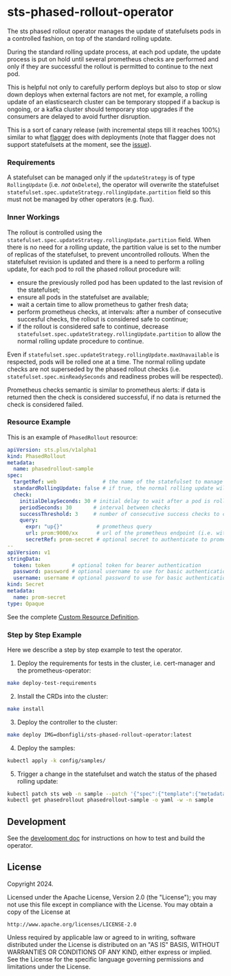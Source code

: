 # sts-phased-rollout-operator
The sts phased rollout operator manages the update of statefulsets pods in a controlled fashion, on top of the standard rolling update.

During the standard rolling update process, at each pod update, the update process is put on hold until several prometheus checks are performed and only if they are successful the rollout is permitted to continue to the next pod.

This is helpful not only to carefully perform deploys but also to stop or slow down deploys when external factors are not met, for example, a rolling update of an elasticsearch cluster can be temporary stopped if a backup is ongoing, or a kafka cluster should temporary stop upgrades if the consumers are delayed to avoid further disruption.

This is a sort of canary release (with incremental steps till it reaches 100%) similar to what [flagger](https://flagger.app/) does with deployments (note that flagger does not support statefulsets at the moment, see the [issue](https://github.com/fluxcd/flagger/issues/410)).

### Requirements

A statefulset can be managed only if the `updateStrategy` is of type `RollingUpdate` (i.e. _not_ `OnDelete`), the operator will overwrite the statefulset `statefulset.spec.updateStrategy.rollingUpdate.partition` field so this must not be managed by other operators (e.g. flux). 

### Inner Workings

The rollout is controlled using the `statefulset.spec.updateStrategy.rollingUpdate.partition` field. When there is no need for a rolling update, the partition value is set to the number of replicas of the statefulset, to prevent uncontrolled rollouts. When the statefulset revision is updated and there is a need to perform a rolling update, for each pod to roll the phased rollout procedure will:
* ensure the previously rolled pod has been updated to the last revision of the statefulset;
* ensure all pods in the statefulset are available;
* wait a certain time to allow prometheus to gather fresh data;
* perform prometheus checks, at intervals: after a number of consecutive succesful checks, the rollout is considered safe to continue;
* if the rollout is considered safe to continue, decrease `statefulset.spec.updateStrategy.rollingUpdate.partition` to allow the normal rolling update procedure to continue.

Even if `statefulset.spec.updateStrategy.rollingUpdate.maxUnavailable` is respected, pods will be rolled one at a time. The normal rolling update checks are not superseded by the phased rollout checks (i.e. `statefulset.spec.minReadySeconds` and readiness probes will be respected).

Prometheus checks semantic is similar to prometheus alerts: if data is returned then the check is considered successful, if no data is returned the check is considered failed.

### Resource Example

This is an example of `PhasedRollout` resource:

```yaml
apiVersion: sts.plus/v1alpha1
kind: PhasedRollout
metadata:
  name: phasedrollout-sample
spec:
  targetRef: web               # the name of the statefulset to manage
  standardRollingUpdate: false # if true, the normal rolling update will be resumed
  check:
    initialDelaySeconds: 30 # initial delay to wait after a pod is rolled, to permit prometheus to get fresh data
    periodSeconds: 30       # interval between checks
    successThreshold: 3     # number of consecutive success checks to consider the rollout step good
    query:
      expr: "up{}"           # prometheus query 
      url: prom:9000/xx      # url of the prometheus endpoint (i.e. without the `/api/v1/query` path)
      secretRef: prom-secret # optional secret to authenticate to prometheus
--
apiVersion: v1
stringData:
  token: token       # optional token for bearer authentication
  password: password # optional username to use for basic authentication
  username: username # optional password to use for basic authentication
kind: Secret
metadata:
  name: prom-secret
type: Opaque

```

See the complete [Custom Resource Definition](./config/crd/bases/sts.plus_phasedrollouts.yaml).

### Step by Step Example

Here we describe a step by step example to test the operator.

1. Deploy the requirements for tests in the cluster, i.e. cert-manager and the prometheus-operator:
```sh
make deploy-test-requirements
```

2. Install the CRDs into the cluster:
```sh
make install
```

3. Deploy the controller to the cluster:
```sh
make deploy IMG=dbonfigli/sts-phased-rollout-operator:latest
```

4. Deploy the samples:
```sh
kubectl apply -k config/samples/
```

5. Trigger a change in the statefulset and watch the status of the phased rolling update:
```sh
kubectl patch sts web -n sample --patch '{"spec":{"template":{"metadata":{"labels":{"trigger-rollout":"'$(date +%s)'"}}}}}'
kubectl get phasedrollout phasedrollout-sample -o yaml -w -n sample
```

## Development

See the [development doc](./development.md) for instructions on how to test and build the operator.

## License

Copyright 2024.

Licensed under the Apache License, Version 2.0 (the "License");
you may not use this file except in compliance with the License.
You may obtain a copy of the License at

    http://www.apache.org/licenses/LICENSE-2.0

Unless required by applicable law or agreed to in writing, software
distributed under the License is distributed on an "AS IS" BASIS,
WITHOUT WARRANTIES OR CONDITIONS OF ANY KIND, either express or implied.
See the License for the specific language governing permissions and
limitations under the License.
